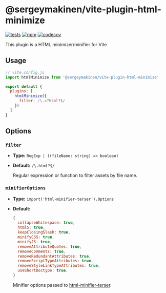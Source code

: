 # @sergeymakinen/vite-plugin-html-minimize

[![tests](https://github.com/sergeymakinen/vite-plugin-html-minimize/workflows/tests/badge.svg)](https://github.com/sergeymakinen/vite-plugin-html-minimize/actions?query=workflow%3Atests)
[![npm](https://img.shields.io/npm/v/@sergeymakinen/vite-plugin-html-minimize)](https://www.npmjs.com/package/@sergeymakinen/vite-plugin-html-minimize)
[![codecov](https://codecov.io/gh/sergeymakinen/vite-plugin-html-minimize/branch/main/graph/badge.svg)](https://codecov.io/gh/sergeymakinen/vite-plugin-html-minimize)

This plugin is a HTML minimizer/minifier for Vite

## Usage

```js
// vite.config.js
import htmlMinimize from '@sergeymakinen/vite-plugin-html-minimize'

export default {
  plugins: [
    htmlMinimize({
      filter: /\.x?html?$/
    })
  ]
}
```

## Options

### `filter`

- **Type:** `RegExp | ((fileName: string) => boolean)`
- **Default:** `/\.html?$/`

  Regular expression or function to filter assets by file name.

### `minifierOptions`

- **Type:** `import('html-minifier-terser').Options`
- **Default:**
  ```js
  {
    collapseWhitespace: true,
    html5: true,
    keepClosingSlash: true,
    minifyCSS: true,
    minifyJS: true,
    removeAttributeQuotes: true,
    removeComments: true,
    removeRedundantAttributes: true,
    removeScriptTypeAttributes: true,
    removeStyleLinkTypeAttributes: true,
    useShortDoctype: true,
  }
  ```

  Minifier options passed to [html-minifier-terser](https://github.com/terser/html-minifier-terser#options-quick-reference).
